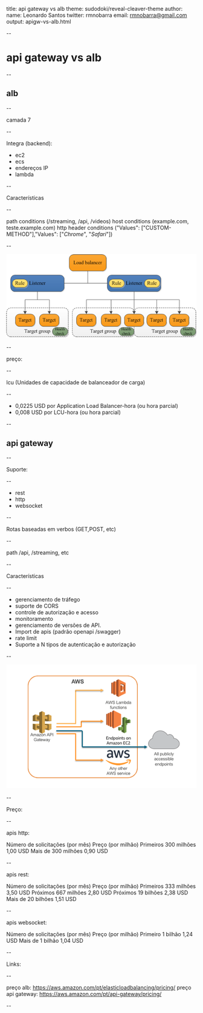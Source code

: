 title: api gateway vs alb
theme: sudodoki/reveal-cleaver-theme
author:
    name: Leonardo Santos
    twitter: rmnobarra
    email: rmnobarra@gmail.com
output: apigw-vs-alb.html

--

# api gateway vs alb

--

## alb

--

camada 7

--

Integra (backend):
* ec2
* ecs
* endereços IP
* lambda

--

Características

--

path conditions (/streaming, /api, /videos)
host conditions (example.com, teste.example.com)
http header conditions ("Values": ["CUSTOM-METHOD"],"Values": ["*Chrome*", "*Safari*"])

--

![Diagrama](resources/alb.png)

--

preço: 

--

lcu (Unidades de capacidade de balanceador de carga)

--

* 0,0225 USD por Application Load Balancer-hora (ou hora parcial)
* 0,008 USD por LCU-hora (ou hora parcial)

--
## api gateway

--

Suporte:

--

* rest
* http
* websocket

--

Rotas baseadas em verbos (GET,POST, etc)

--

path /api, /streaming, etc

--

Características

--

* gerenciamento de tráfego
* suporte de CORS
* controle de autorização e acesso
* monitoramento
* gerenciamento de versões de API.
* Import de apis (padrão openapi /swagger)
* rate limit
* Suporte a N tipos de autenticação e autorização

--

![Diagrama](resources/api-gw.png)

--

Preço: 

--

apis http:

Número de solicitações (por mês)	Preço (por milhão)
Primeiros 300 milhões	1,00 USD
Mais de 300 milhões	0,90 USD

--

apis rest:

Número de solicitações (por mês)	Preço (por milhão)
Primeiros 333 milhões	3,50 USD
Próximos 667 milhões	2,80 USD
Próximos 19 bilhões	2,38 USD
Mais de 20 bilhões	1,51 USD

--

apis websocket:

Número de solicitações (por mês)	Preço (por milhão)
Primeiro 1 bilhão	1,24 USD
Mais de 1 bilhão	1,04 USD

--

Links:

--

preço alb: https://aws.amazon.com/pt/elasticloadbalancing/pricing/
preço api gateway: https://aws.amazon.com/pt/api-gateway/pricing/

--



